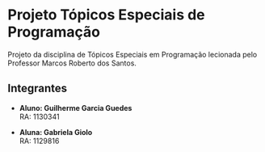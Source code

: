# Projeto Tópicos Especiais de Programação <br/>
Projeto da disciplina de Tópicos Especiais em Programação lecionada pelo Professor Marcos Roberto dos Santos.<br/>
## Integrantes
- **Aluno: Guilherme Garcia Guedes** <br/>
RA: 1130341

- **Aluna: Gabriela Giolo** <br/>
RA: 1129816
